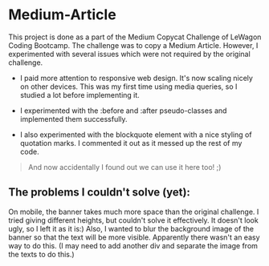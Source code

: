 # Medium-Article
This project is done as a part of the Medium Copycat Challenge of LeWagon Coding Bootcamp. The challenge was to copy a Medium Article. However, I experimented with several issues which were not 
required by the original challenge.

* I paid more attention to responsive web design. It's now scaling nicely on other devices. This was my first time using media queries, so I studied a lot before implementing it.

* I experimented with the :before and :after pseudo-classes and implemented them successfully.

* I also experimented with the blockquote element with a nice styling of quotation marks. I commented it out as it messed up the rest of my code. 
<blockquote> And now accidentally I found out we can use it here too! ;) </blockquote>

## The problems I couldn't solve (yet):

On mobile, the banner takes much more space than the original challenge. I tried giving different heights, but couldn't solve it effectively. It doesn't look ugly, so I left it as it is:)
Also, I wanted to blur the background image of the banner so that the text will be more visible. Apparently there wasn't an easy way to do this. (I may need to add another div and
separate the image from the texts to do this.)
